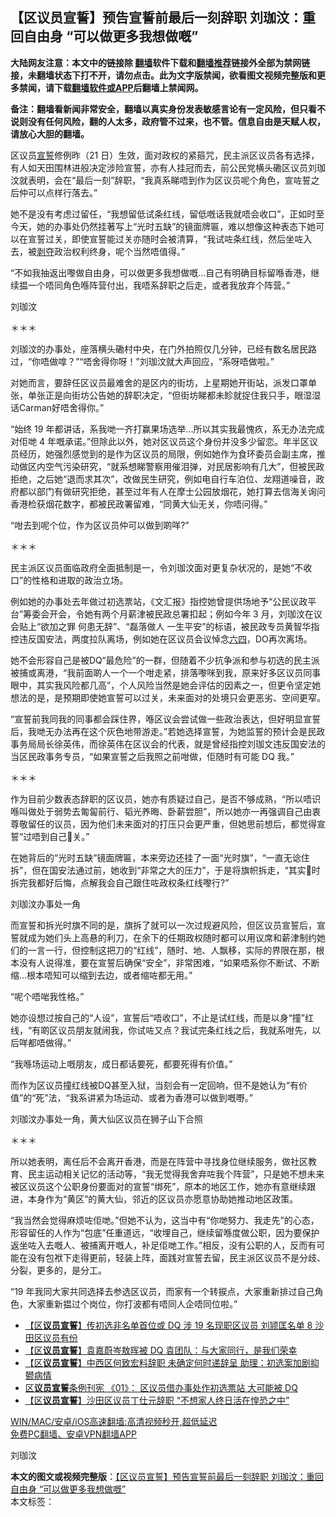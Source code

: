  <h2>【区议员宣誓】预告宣誓前最后一刻辞职 刘珈汶：重回自由身 “可以做更多我想做嘅”</h2> <p class="notice"><b>大陆网友注意：本文中的链接除 <a href="https://github.com/bannedbook/fanqiang" >翻墙</a>软件下载和<a href="https://github.com/killgcd/justmysocks/blob/master/README.md">翻墙推荐</a>链接外全部为禁网链接，未翻墙状态下打不开，请勿点击。此为文字版禁闻，欲看图文视频完整版和更多禁闻，请下载<a href="https://github.com/bannedbook/fanqiang">翻墙软件或APP</a>后翻墙上禁闻网。</p><p>备注：翻墙看新闻非常安全，翻墙以真实身份发表敏感言论有一定风险，但只看不说则没有任何风险，翻的人太多，政府管不过来，也不管。信息自由是天赋人权，请放心大胆的翻墙。</b></p>  <div class="entry">  <p>区议员<span class='wp_keywordlink'><a href="https://www.bannedbook.org/forum5/topic17.html" title="宣誓与预言" target="_blank">宣誓</a></span>修例昨（21 日）生效，面对政权的紧箍咒，民主派区议员各有选择，有人如天田围林进般决定涉险宣誓，亦有人挂冠而去，前公民党横头磡区议员刘珈汶就表明，会在“最后一刻”辞职，“我真系睇唔到作为区议员呢个角色，宣咗誓之后仲可以点样行落去。”</p> <p>她不是没有考虑过留任，“我想留低试条红线，留低嘅话我就唔会收口”，正如时至今天，她的办事处仍然挂著写上“光时五缺”的镜面牌匾，难以想像这种表态下她可以在宣誓过关，即使宣誓能过关亦随时会被清算，“我试咗条红线，然后坐咗入去，被<span class='wp_keywordlink'><a href="https://www.bannedbook.org/forum2/topic21.html" title="《剥夺》 黄建民 著" target="_blank">剥夺</a></span>政治权利终身，呢个当然唔值得。”</p> <p>“不如我抽返出嚟做自由身，可以做更多我想做嘅…自己有明确目标留喺香港，继续揾一个唔同角色喺阵营付出，我唔系辞职之后走，或者我放弃个阵营。”</p> <p>刘珈汶</p> <p>＊＊＊</p> <p>刘珈汶的办事处，座落横头磡村中央，在门外拍照仅几分钟，已经有数名居民路过，“你唔做嗱？”“唔舍得你呀！”刘珈汶就大声回应，“系呀唔做啦。”</p> <p>对她而言，要辞任区议员最难舍的是区内的街坊，上星期她开街站，派发口罩单张，单张正是向街坊公告她的辞职决定，“但街坊睇都未眕就捉住我只手，眼湿湿话Carman好唔舍得你。”</p>  <p>“始终 19 年都讲话，系我哋一齐打赢果场选举…所以其实我最愧疚，系无办法完成对佢哋 4 年嘅承诺。”但除此以外，她对区议员这个身份并没多少留恋。年半区议员经历，她强烈感觉到的是作为区议员的局限，例如她作为食环委员会副主席，推动做区内空气污染研究，“就系想睇警察用催泪弹，对民居影响有几大”，但被民政拒绝，之后她“退而求其次”，改做民生研究，例如电自行车泊位、龙翔道噪音，政府都以部门有做研究拒绝，甚至过年有人在摩士公园放烟花，她打算去信海关询问香港检获烟花数字，都被民政署留难，“同黄大仙无关，你唔问得。”</p> <p>“咁去到呢个位，作为区议员仲可以做到啲咩?”</p> <p>＊＊＊</p> <p>民主派区议员面临政府全面抵制是一，令刘珈汶面对更复杂状况的，是她“不收口”的性格和进取的政治立场。</p> <p>例如她的办事处去年做过初选票站，《文汇报》指控她曾提供场地予“公民议政平台”筹委会开会，令她有两个月薪津被民政总署扣起；例如今年 3 月，刘珈汶在议会贴上“欲加之罪 何患无辞”、“磊落做人 一生平安”的标语，被民政专员黄智华指控违反国安法，两度拉队离场，例如她在区议员会议悼念<span class='wp_keywordlink'><a href="https://www.bannedbook.org/forum2/topic2509.html" title="《中国六四真相》" target="_blank">六四</a></span>，DO再次离场。</p> <p>她不会形容自己是被DQ“最危险”的一群，但随着不少抗争派和参与初选的民主派被捕或离港，“我前面啲人一个一个咁走紧，排落嚟咪到我，原来好多区议员同事眼中，其实我风险都几高”，个人风险当然是她会评估的因素之一，但更令坚定她想法的是，是预期即使她宣誓可以过关，未来面对的处境只会更恶劣、空间更窄。</p> <p>“宣誓前我同我的同事都会踩住界，喺区议会尝试做一些政治表达，但好明显宣誓后，我哋无办法再在这个灰色地带游走。”若她选择宣誓，为她监誓的预计会是民政事务局局长徐英伟，而徐英伟在区议会的代表，就是曾经指控刘珈文违反国安法的当区民政事务专员，“如果宣誓之后我照之前咁做，佢随时有可能 DQ 我。”</p>  <p>＊＊＊</p> <p>作为目前少数表态辞职的区议员，她亦有质疑过自己，是否不够成熟，“所以唔识喺叫做处于弱势去匍匐前行、韬光养晦、卧薪尝胆”，所以她亦一再强调自己由衷尊敬留任的议员，因为他们未来面对的打压只会更严重，但她思前想后，都觉得宣誓“过唔到自己𠮶关。”</p> <p>在她背后的“光时五缺”镜面牌匾，本来旁边还挂了一面“光时旗”，“一直无谂住拆”，但在国安法通过前，她收到“非常之大的压力”，于是将旗帜拆走，“其实𠮶时拆完我都好后悔，点解我会自己跟住咗政权条红线嚟行?”</p> <p>刘珈汶办事处一角</p> <p>而宣誓和拆光时旗不同的是，旗拆了就可以一次过规避风险，但区议员宣誓后，宣誓就成为她们头上高悬的利刀，在余下的任期政权随时都可以用议席和薪津制约她们的一言一行，但控制这把刀的“红线”，随时、地、人飘移，实际的界限在那，根本没有人说得准，要在宣誓后确保“安全”，非常困难，“如果唔系你不断试、不断缩…根本唔知可以缩到去边，或者缩咗都无用。”</p> <p>“呢个唔啱我性格。”</p> <p>她亦设想过按自己的“人设”，宣誓后“唔收口”，不止是试红线，而是以身“撞”红线，“有啲区议员朋友就闹我，你试咗又点？我试完条红线之后，我就系咁先，以后咩都唔做得。”</p>  <p>“我喺场运动上嘅朋友，成日都话要死，都要死得有价值。”</p> <p>而作为区议员撞红线被DQ甚至入狱，当刻会有一定回响，但不是她认为“有价值”的“死”法，“我系讲紧为场运动、或者为香港可以做到嘅嘢。”</p> <p>刘珈汶办事处一角，黄大仙区议员在狮子山下合照</p> <p>＊＊＊</p> <p>所以她表明，离任后不会离开香港，而是在阵营中寻找身位继续服务，做社区教育、民主运动相关记忆的活动等，“我无觉得我舍弃咗我个阵营”，只是她不想未来被区议员这个公职身份要面对的宣誓“绑死”，原本的地区工作，她亦有意继续跟进，本身作为“黄区”的黄大仙，邻近的区议员亦愿意协助她推动地区政策。</p> <p>“我当然会觉得麻烦咗佢哋。”但她不认为，这当中有“你哋努力、我走先”的心态，形容留任的人作为“包底”任重道远，“收埋自己，继续留喺度做公职，因为要保护返坐咗入去嘅人、被捕离开嘅人，补足佢哋工作。”相反，没有公职的人，反而有可能在没有包袱下走得更前，轻装上阵，面践对宣誓去留，民主派区议员不是分歧、分裂，更多的，是分工。</p> <p>“19 年我同大家共同选择去参选区议员，而家有一个转捩点，大家重新排过自己角色，大家重新揾过个岗位，你打波都有唔同人企唔同位啦。”</p>  <ul class='op-related-articles' title='相关阅读'> <li><a href='https://www.bannedbook.org/bnews/comments/20210521/1551164.html' target='_blank'>【区<b>议员宣誓</b>】传初选非名单首位或 DQ 涉 19 名现职区议员 刘颕匡名单 8 沙田区议员有份</a></li> <li><a href='https://www.bannedbook.org/bnews/comments/20210521/1551163.html' target='_blank'>【区<b>议员宣誓</b>】袁嘉蔚岑敖晖被 DQ 袁团队：与大家同行，是我们荣幸</a></li> <li><a href='https://www.bannedbook.org/bnews/comments/20210521/1551102.html' target='_blank'>【区<b>议员宣誓</b>】中西区何致宏料辞职 未确定何时递辞呈 助理：初选案加剧抑鬰病情</a></li> <li><a href='https://www.bannedbook.org/bnews/comments/20210521/1550989.html' target='_blank'>区<b>议员宣誓</b>条例刊宪 《01》： 区议员借办事处作初选票站 大可能被 DQ</a></li> <li><a href='https://www.bannedbook.org/bnews/comments/20210520/1550509.html' target='_blank'>【区<b>议员宣誓</b>】沙田区议员丁仕元辞职 “不想家人终日活在惶恐之中”</a></li> </ul> <p class="texttj"> <a href="https://github.com/bannedbook/fanqiang/wiki/V2ray%E6%9C%BA%E5%9C%BA" target="_blank">WIN/MAC/安卓/iOS高速翻墙:高清视频秒开,超低延迟</a><br/> <a href="https://github.com/bannedbook/fanqiang/wiki/%E7%A6%81%E9%97%BB%E7%BD%91%E5%AE%89%E5%8D%93%E7%BF%BB%E5%A2%99%E6%96%B0%E9%97%BBAPP" target="_blank">免费PC翻墙、安卓VPN翻墙APP</a></p><p>刘珈汶</p><a name='sharetosocial'></a>       <div><b>本文的图文或视频完整版</b>：<a href='https://www.bannedbook.org/bnews/comments/20210522/1551776.html'>【区议员宣誓】预告宣誓前最后一刻辞职 刘珈汶：重回自由身 “可以做更多我想做嘅”</a></div>  </div><!--END ENTRY--> <div class="postfooter"> <div>本文标签：</div>  </div><!--END POSTFOOTER--> 